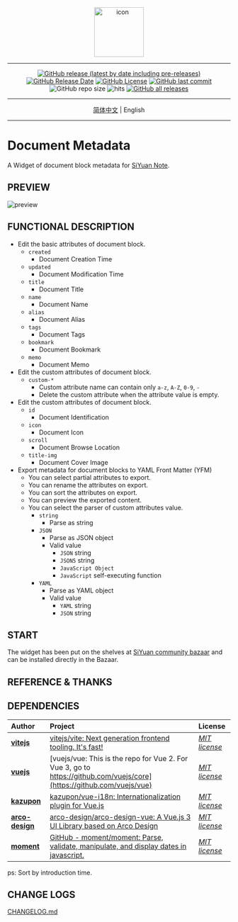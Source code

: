 <div align="center">
<img alt="icon" src="https://cdn.jsdelivr.net/gh/Zuoqiu-Yingyi/widget-metadata/public/icon.png" style="width: 8em; height: 8em;">

---
[![GitHub release (latest by date including pre-releases)](https://img.shields.io/github/v/release/Zuoqiu-Yingyi/widget-metadata?include_prereleases&style=flat-square)](https://github.com/Zuoqiu-Yingyi/widget-metadata/releases/latest)
[![GitHub Release Date](https://img.shields.io/github/release-date/Zuoqiu-Yingyi/widget-metadata?style=flat-square)](https://github.com/Zuoqiu-Yingyi/widget-metadata/releases/latest)
[![GitHub License](https://img.shields.io/github/license/Zuoqiu-Yingyi/widget-metadata?style=flat-square)](https://github.com/Zuoqiu-Yingyi/widget-metadata/blob/main/LICENSE)
[![GitHub last commit](https://img.shields.io/github/last-commit/Zuoqiu-Yingyi/widget-metadata?style=flat-square)](https://github.com/Zuoqiu-Yingyi/widget-metadata/commits/main)
![GitHub repo size](https://img.shields.io/github/repo-size/Zuoqiu-Yingyi/widget-metadata?style=flat-square)
![hits](https://hits.b3log.org/Zuoqiu-Yingyi/widget-metadata.svg)
[![GitHub all releases](https://img.shields.io/github/downloads/Zuoqiu-Yingyi/widget-metadata/total?style=flat-square)](https://github.com/Zuoqiu-Yingyi/widget-metadata/releases)

---
[简体中文](./README_zh_CN.md) \| English

---
</div>

# Document Metadata

A Widget of document block metadata for [SiYuan Note](https://github.com/siyuan-note/siyuan).

## PREVIEW

![preview](https://cdn.jsdelivr.net/gh/Zuoqiu-Yingyi/widget-metadata/public/preview.png)  

## FUNCTIONAL DESCRIPTION

- Edit the basic attributes of document block.
  - `created`
    - Document Creation Time
  - `updated`
    - Document Modification Time
  - `title`
    - Document Title
  - `name`
    - Document Name
  - `alias`
    - Document Alias
  - `tags`
    - Document Tags
  - `bookmark`
    - Document Bookmark
  - `memo`
    - Document Memo
- Edit the custom attributes of document block.
  - `custom-*`
    - Custom attribute name can contain only `a-z`, `A-Z`, `0-9`, `-`
    - Delete the custom attribute when the attribute value is empty.
- Edit the custom attributes of document block.
  - `id`
    - Document Identification
  - `icon`
    - Document Icon
  - `scroll`
    - Document Browse Location
  - `title-img`
    - Document Cover Image
- Export metadata for document blocks to YAML Front Matter (YFM)
  - You can select partial attributes to export.
  - You can rename the attributes on export.
  - You can sort the attributes on export.
  - You can preview the exported content.
  - You can select the parser of custom attributes value.
    - `string`
      - Parse as string
    - `JSON`
      - Parse as JSON object
      - Valid value
        - `JSON` string
        - `JSON5` string
        - `JavaScript Object`
        - `JavaScript` self-executing function
    - `YAML`
      - Parse as YAML object
      - Valid value
        - `YAML` string
        - `JSON` string


## START

The widget has been put on the shelves at [SiYuan community bazaar](https://github.com/siyuan-note/bazaar) and can be installed directly in the Bazaar.

## REFERENCE & THANKS

## DEPENDENCIES

| Author                                            | Project                                                                                                                   | License                                                                           |
| :------------------------------------------------ | :------------------------------------------------------------------------------------------------------------------------ | :-------------------------------------------------------------------------------- |
| **[vitejs](https://github.com/vitejs)**           | [vitejs/vite: Next generation frontend tooling. It's fast!](https://github.com/vitejs/vite)                               | *[MIT license](https://github.com/vitejs/vite/blob/main/LICENSE)*                 |
| **[vuejs](https://github.com/vuejs)**             | [vuejs/vue: This is the repo for Vue 2. For Vue 3, go to https://github.com/vuejs/core](https://github.com/vuejs/vue)     | *[MIT license](https://github.com/vuejs/vue/blob/main/LICENSE)*                   |
| **[kazupon](https://github.com/kazupon)**         | [kazupon/vue-i18n: Internationalization plugin for Vue.js](https://github.com/kazupon/vue-i18n)                           | *[MIT license](https://github.com/kazupon/vue-i18n/blob/v8.x/LICENSE)*            |
| **[arco-design](https://github.com/arco-design)** | [arco-design/arco-design-vue: A Vue.js 3 UI Library based on Arco Design](https://github.com/arco-design/arco-design-vue) | *[MIT license](https://github.com/arco-design/arco-design-vue/blob/main/LICENSE)* |
| **[moment](https://github.com/moment)**           | [GitHub - moment/moment: Parse, validate, manipulate, and display dates in javascript.](https://github.com/moment/moment) | *[MIT license](https://github.com/moment/moment/blob/develop/LICENSE)*            |


ps: Sort by introduction time.

## CHANGE LOGS

[CHANGELOG.md](https://github.com/Zuoqiu-Yingyi/widget-metadata/blob/main/CHANGELOG.md)
